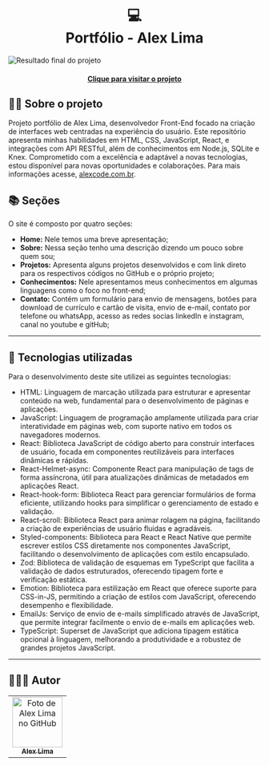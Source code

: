 <h1 align="center">
  💻<br>Portfólio - Alex Lima
</h1>

![Resultado final do projeto](assets/image/portfolio.jpg)

<h4 align="center"><a href="https://www.alexcode.com.br">Clique para visitar o projeto</a></h4>

## 👨‍💻 Sobre o projeto

Projeto portfólio de Alex Lima, desenvolvedor Front-End focado na criação de interfaces web centradas na experiência do usuário. Este repositório apresenta minhas habilidades em HTML, CSS, JavaScript, React, e integrações com API RESTful, além de conhecimentos em Node.js, SQLite e Knex. Comprometido com a excelência e adaptável a novas tecnologias, estou disponível para novas oportunidades e colaborações. Para mais informações acesse, <a href="https://www.alexcode.com.br">alexcode.com.br</a>.

## 📚 Seções

O site é composto por quatro seções:

- **Home:** Nele temos uma breve apresentação;
- **Sobre:** Nessa seção tenho uma descrição dizendo um pouco sobre quem sou;
- **Projetos:** Apresenta alguns projetos desenvolvidos e com link direto para os respectivos códigos no GitHub e o próprio projeto;
- **Conhecimentos:** Nele apresentamos meus conhecimentos em algumas linguagens como o foco no front-end;
- **Contato:** Contém um formulário para envio de mensagens, botões para download de currículo e cartão de visita, envio de e-mail, contato por telefone ou whatsApp, acesso as redes socias linkedIn e instagram, canal no youtube e gitHub;

---

## 💼 Tecnologias utilizadas

Para o desenvolvimento deste site utilizei as seguintes tecnologias:

- HTML: Linguagem de marcação utilizada para estruturar e apresentar conteúdo na web, fundamental para o desenvolvimento de páginas e aplicações.
- JavaScript: Linguagem de programação amplamente utilizada para criar interatividade em páginas web, com suporte nativo em todos os navegadores modernos.
- React: Biblioteca JavaScript de código aberto para construir interfaces de usuário, focada em componentes reutilizáveis para interfaces dinâmicas e rápidas.
- React-Helmet-async: Componente React para manipulação de tags <head> de forma assíncrona, útil para atualizações dinâmicas de metadados em aplicações React.
- React-hook-form: Biblioteca React para gerenciar formulários de forma eficiente, utilizando hooks para simplificar o gerenciamento de estado e validação.
- React-scroll: Biblioteca React para animar rolagem na página, facilitando a criação de experiências de usuário fluidas e agradáveis.
- Styled-components: Biblioteca para React e React Native que permite escrever estilos CSS diretamente nos componentes JavaScript, facilitando o desenvolvimento de aplicações com estilo encapsulado.
- Zod: Biblioteca de validação de esquemas em TypeScript que facilita a validação de dados estruturados, oferecendo tipagem forte e verificação estática.
- Emotion: Biblioteca para estilização em React que oferece suporte para CSS-in-JS, permitindo a criação de estilos com JavaScript, oferecendo desempenho e flexibilidade.
- EmailJs: Serviço de envio de e-mails simplificado através de JavaScript, que permite integrar facilmente o envio de e-mails em aplicações web.
- TypeScript: Superset de JavaScript que adiciona tipagem estática opcional à linguagem, melhorando a produtividade e a robustez de grandes projetos JavaScript.

---

<h2>🧑🏻‍💻 Autor</h2>

<table>
  <tr>
    <td align="center">
      <a href="https://github.com/A1exLima">
        <img src="https://avatars.githubusercontent.com/u/107078531" width="100px;" alt="Foto de Alex Lima no GitHub"/><br>
        <sub>
          <b>Alex Lima</b>
        </sub>
      </a>
    </td>
  </tr>
</table>
